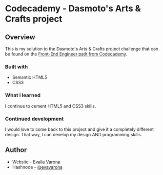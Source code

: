 # Codecademy - Dasmoto's Arts & Crafts project

## Overview
This is my solution to the Dasmoto's Arts & Crafts project challenge that can be found on the [Front-End Engineer path from Codecademy](https://www.codecademy.com/journeys/front-end-engineer/paths/fecj-22-web-development-foundations/tracks/fecj-22-fundamentals-of-html/modules/wdcp-22-learn-html-structure-a9e15f23-fbb3-4054-9b03-a56c91068d52/projects/html-fashion-blog). 

### Built with

- Semantic HTML5
- CSS3

### What I learned
I continue to cement HTML5 and CSS3 skills.

### Continued development
I would love to come back to this project and give it a completely different design. That way, I can develop my design AND programming skills.

## Author
- Website - [Evalia Varona](https://www.evaliavarona.com)
- Hashnode - [@evavarona](https://evaliavarona.hashnode.dev)